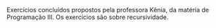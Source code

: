 Exercícios concluídos propostos pela professora Kênia, da matéria de Programação III. 
Os exercícios são sobre recursividade.

